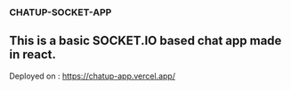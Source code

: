 ### CHATUP-SOCKET-APP

## This is a basic SOCKET.IO based chat app made in react.

Deployed on :
https://chatup-app.vercel.app/
